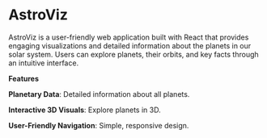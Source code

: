 # AstroViz

AstroViz is a user-friendly web application built with React that provides engaging visualizations and detailed information about the planets in our solar system. Users can explore planets, their orbits, and key facts through an intuitive interface.


**Features**

**Planetary Data**: Detailed information about all planets.

**Interactive 3D Visuals**: Explore planets in 3D.

**User-Friendly Navigation**: Simple, responsive design.

